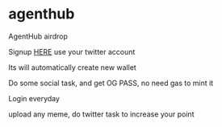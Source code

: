 # agenthub
AgentHub airdrop

Signup [HERE](https://join.agnthub.ai/?ref=9UAI) use your twitter account

Its will automatically create new wallet

Do some social task, and get OG PASS, no need gas to mint it

Login everyday

upload any meme, do twitter task to increase your point
